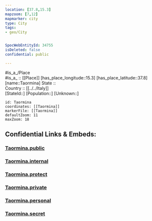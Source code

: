 ```yaml
---
location: [37.8,15.3] 
mapzoom: [7,12] 
mapmarker: city 
type: City
tags:
- geo/City


SpocWebEntityId: 34755
isDeleted: false
confidential: public

---
```

#is_a_/Place  
#is_a_ :: [[Place]] 
[has_place_longitude::15.3] 
[has_place_latitude::37.8] 
[name::Taormina] 
State ::  
Country :: [[../../Italy]]  
[StateId::] 
[Population::] 
[Unknown::] 


```leaflet
id: Taormina
coordinates: [[Taormina]] 
markerFile: [[Taormina]] 
defaultZoom: 11 
maxZoom: 18
```


## Confidential Links & Embeds: 

### [Taormina.public](/_public/\Earth\Continent\Europe\Europe~South\Italy\CityTaormina.public.md) 

### [Taormina.internal](/_internal/\Earth\Continent\Europe\Europe~South\Italy\CityTaormina.internal.md) 

### [Taormina.protect](/_protect/\Earth\Continent\Europe\Europe~South\Italy\CityTaormina.protect.md) 

### [Taormina.private](/_private/\Earth\Continent\Europe\Europe~South\Italy\CityTaormina.private.md) 

### [Taormina.personal](/_personal/\Earth\Continent\Europe\Europe~South\Italy\CityTaormina.personal.md) 

### [Taormina.secret](/_secret/\Earth\Continent\Europe\Europe~South\Italy\CityTaormina.secret.md)

